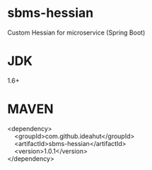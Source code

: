 # sbms-hessian
Custom Hessian for microservice (Spring Boot)

# JDK 
1.6+

# MAVEN
&lt;dependency&gt;<br/>
&nbsp;&nbsp;&nbsp;&nbsp;&lt;groupId&gt;com.github.ideahut&lt;/groupId&gt;<br/>
&nbsp;&nbsp;&nbsp;&nbsp;&lt;artifactId&gt;sbms-hessian&lt;/artifactId&gt;<br/>
&nbsp;&nbsp;&nbsp;&nbsp;&lt;version&gt;1.0.1&lt;/version&gt;<br/>
&lt;/dependency&gt;<br/>